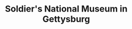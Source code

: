 ---
layout: repo
title: "Soldier's National Museum in Gettysburg"
id: 13648
permalink: repos/13648/
---